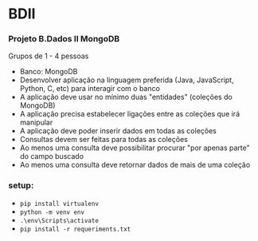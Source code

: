 # BDII
### Projeto B.Dados II MongoDB

Grupos de 1 - 4 pessoas
- Banco: MongoDB
- Desenvolver aplicação na linguagem preferida (Java, JavaScript, Python, C, etc) para interagir com o banco
- A aplicação deve usar no mínimo duas "entidades" (coleções do MongoDB)
- A aplicação precisa estabelecer ligações entre as coleções que irá manipular
- A aplicação deve poder inserir dados em todas as coleções
- Consultas devem ser feitas para todas as coleções
- Ao menos uma consulta deve possibilitar procurar "por apenas parte" do campo buscado
- Ao menos uma consulta deve retornar dados de mais de uma coleção


### setup:

- `pip install virtualenv`
- `python -m venv env`
- `.\env\Scripts\activate`
- `pip install -r requeriments.txt`